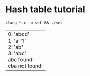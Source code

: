 # Hash table tutorial
```clang *.c -o set && ./set```

<table><tr><td>
0: 'abcd'<br>
1: 'a' 'I'<br>
2: 'ab'<br>
3: 'abc'<br>
abc found!<br>
cba not found!<br>
</table></tr></td>
